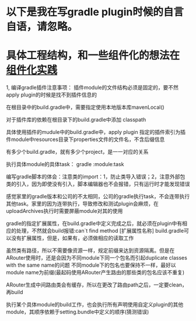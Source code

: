 # 以下是我在写gradle plugin时候的自言自语，请忽略。

# 具体工程结构，和一些组件化的想法在[组件化实践](https://lyhighfly.github.io/2018/07/14/%E7%BB%84%E4%BB%B6%E5%8C%96%E5%AE%9E%E8%B7%B5/)

1, 编译gradle插件注意事项：
插件module的文件结构必须是固定的，要不然apply plugin的时候是找不到插件信息的

在根目录中的build.gradle中，需要指定使用本地版本库mavenLocal()

对于插件库的依赖在根目录下的build.gradle中添加 classpath

具体使用插件的mudule中的build.gradle中，apply plugin 指定的插件索引为插件module中resources目录下properties文件的文件名，不含后缀信息

有多少个build.gradle，就有多少个project，是一一对应的关系

执行具体module的具体task： gradle :module:task

编写gradle脚本的体会：注意类的import：1，防止类导入错误；2，注意外部包类的引入，因为即使没有引入，脚本编辑器也不会报错，只有运行时才能发现错误

感觉家里的gradle版本和公司的不太相同，公司的gradle执行task，不会连带执行其他task。家里的因为连带执行，导致修改和测试plugin会麻烦，在uploadArchives执行时需要屏蔽module对其的使用

gradle的指定扩展属性，在build.gradle中定义完成之后，就必须在plugin中有相应的处理，不然就会build报错:can`t find method [扩展属性名称]
build.gradle可以没有扩展属性，但是，如果有，必须做相应的读取工作

虽然类有路径，所以不需要像资源一样，规定前缀来达到资源隔离。但是在ARouter使用时，还是会因为不同module下同一个包名而引起duplicate classes with the same name的问题
不同module下的包名也要保持不一样，最好以module name为前缀(最起码使用ARouter产生路由的那些类的包名应该不重复)

ARouter生成中间路由类会有缓存，所以在更改了路由path之后，一定要clean，再build

执行某个具体module的build工作，也会执行所有声明使用自定义plugin的其他module，其顺序依赖于setting.bundle中定义的顺序(猜测错误)